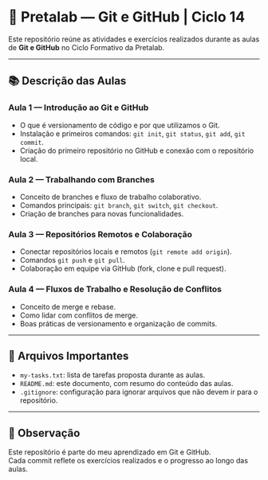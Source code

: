 # 🐍 Pretalab — Git e GitHub | Ciclo 14

Este repositório reúne as atividades e exercícios realizados durante as aulas de **Git e GitHub** no Ciclo Formativo da Pretalab.

---

## 📚 Descrição das Aulas

### Aula 1 — Introdução ao Git e GitHub
- O que é versionamento de código e por que utilizamos o Git.  
- Instalação e primeiros comandos: `git init`, `git status`, `git add`, `git commit`.  
- Criação do primeiro repositório no GitHub e conexão com o repositório local.

### Aula 2 — Trabalhando com Branches
- Conceito de branches e fluxo de trabalho colaborativo.  
- Comandos principais: `git branch`, `git switch`, `git checkout`.  
- Criação de branches para novas funcionalidades.

### Aula 3 — Repositórios Remotos e Colaboração
- Conectar repositórios locais e remotos (`git remote add origin`).  
- Comandos `git push` e `git pull`.  
- Colaboração em equipe via GitHub (fork, clone e pull request).

### Aula 4 — Fluxos de Trabalho e Resolução de Conflitos
- Conceito de merge e rebase.  
- Como lidar com conflitos de merge.  
- Boas práticas de versionamento e organização de commits.

---

## 📝 Arquivos Importantes
- `my-tasks.txt`: lista de tarefas proposta durante as aulas.  
- `README.md`: este documento, com resumo do conteúdo das aulas.  
- `.gitignore`: configuração para ignorar arquivos que não devem ir para o repositório.

---

## 🚀 Observação
Este repositório é parte do meu aprendizado em Git e GitHub.  
Cada commit reflete os exercícios realizados e o progresso ao longo das aulas.